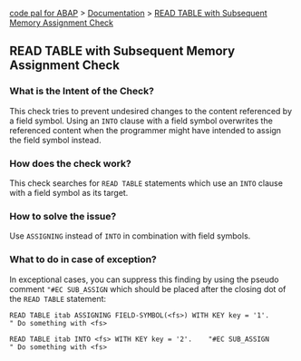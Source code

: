 [code pal for ABAP](../../README.md) > [Documentation](../check_documentation.md) > [READ TABLE with Subsequent Memory Assignment Check](sub-assign-read-table.md)

## READ TABLE with Subsequent Memory Assignment Check

### What is the Intent of the Check?

This check tries to prevent undesired changes to the content referenced by a field symbol. Using an `INTO` clause with a field symbol overwrites the referenced content when the programmer might have intended to assign the field symbol instead.

### How does the check work?

This check searches for `READ TABLE` statements which use an `INTO` clause with a field symbol as its target.

### How to solve the issue?

Use `ASSIGNING` instead of `INTO` in combination with field symbols.

### What to do in case of exception?

In exceptional cases, you can suppress this finding by using the pseudo comment `"#EC SUB_ASSIGN` which should be placed after the closing dot of the `READ TABLE` statement:

```abap
READ TABLE itab ASSIGNING FIELD-SYMBOL(<fs>) WITH KEY key = '1'.
" Do something with <fs>

READ TABLE itab INTO <fs> WITH KEY key = '2'.    "#EC SUB_ASSIGN
" Do something with <fs>
```
